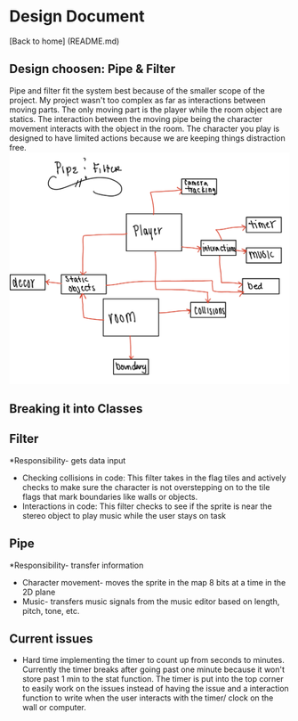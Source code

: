 # Design Document 

[Back to home] (README.md)

## Design choosen: Pipe & Filter 
Pipe and filter fit the system best because of the smaller scope of the project. My project wasn't too complex as far as interactions between moving parts. The only moving part is the player while the room object are statics. The interaction between the moving pipe being the character movement interacts with the object in the room. The character you play is designed to have limited actions because we are keeping things distraction free. 
![Pipe & Filter](IMG_0656.jpg)

## Breaking it into Classes 
## Filter
*Responsibility- gets data input
  * Checking collisions in code: This filter takes in the flag tiles and actively checks to make sure the character is not overstepping on to the tile flags that mark boundaries like walls or objects. 
  * Interactions in code: This filter checks to see if the sprite is near the stereo object to play music while the user stays on task
 
## Pipe
*Responsibility- transfer information 
 * Character movement- moves the sprite in the map 8 bits at a time in the 2D plane 
 * Music- transfers music signals from the music editor based on length, pitch, tone, etc. 

## Current issues
 * Hard time implementing the timer to count up from seconds to minutes. Currently the timer breaks after going past one minute because it won't store past 1 min to the stat function. The timer is put into the top corner to easily work on the issues instead of having the issue and a interaction function to write when the user interacts with the timer/ clock on the wall or computer. 

